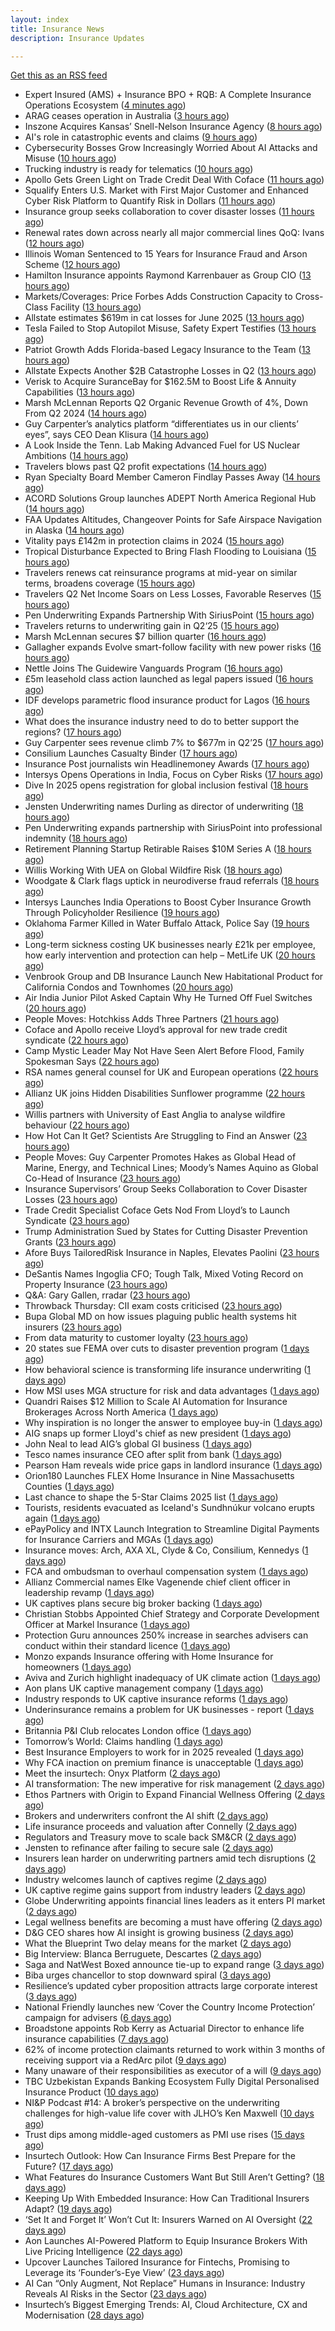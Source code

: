 ```yaml
---
layout: index
title: Insurance News
description: Insurance Updates

---
```


[Get this as an RSS feed](/insurance.rss)

<!-- news_marker starts -->
- Expert Insured (AMS) + Insurance BPO + RQB: A Complete Insurance Operations Ecosystem ([4 minutes ago](https://www.insurancejournal.com/blogs/expert-insured/2025/07/18/832127.htm))
- ARAG ceases operation in Australia ([3 hours ago](https://www.insurancebusinessmag.com/uk/news/breaking-news/arag-ceases-operation-in-australia-542983.aspx))
- Inszone Acquires Kansas’ Snell-Nelson Insurance Agency ([8 hours ago](https://www.insurancejournal.com/news/midwest/2025/07/17/832171.htm))
- AI's role in catastrophic events and claims ([9 hours ago](https://www.dig-in.com/opinion/ai-in-catastrophic-events-and-claims))
- Cybersecurity Bosses Grow Increasingly Worried About AI Attacks and Misuse ([10 hours ago](https://www.insurancejournal.com/news/national/2025/07/17/832156.htm))
- Trucking industry is ready for telematics ([10 hours ago](https://www.dig-in.com/opinion/trucking-industry-is-ready-for-telematics))
- Apollo Gets Green Light on Trade Credit Deal With Coface ([11 hours ago](https://insurance-edge.net/2025/07/17/apollo-gets-green-light-on-trade-credit-deal-with-coface/))
- Squalify Enters U.S. Market with First Major Customer and Enhanced Cyber Risk Platform to Quantify Risk in Dollars ([11 hours ago](https://www.insurtechinsights.com/squalify-enters-u-s-market-with-first-major-customer-and-enhanced-cyber-risk-platform-to-quantify-risk-in-dollars/))
- Insurance group seeks collaboration to cover disaster losses ([11 hours ago](https://www.dig-in.com/articles/insurance-group-seeks-collaboration-to-cover-disaster-losses))
- Renewal rates down across nearly all major commercial lines QoQ: Ivans ([12 hours ago](https://www.reinsurancene.ws/renewal-rates-down-across-nearly-all-major-commercial-lines-qoq-ivans/))
- Illinois Woman Sentenced to 15 Years for Insurance Fraud and Arson Scheme ([12 hours ago](https://www.insurancejournal.com/news/midwest/2025/07/17/832102.htm))
- Hamilton Insurance appoints Raymond Karrenbauer as Group CIO ([13 hours ago](https://www.reinsurancene.ws/hamilton-insurance-appoints-raymond-karrenbauer-as-group-cio/))
- Markets/Coverages: Price Forbes Adds Construction Capacity to Cross-Class Facility ([13 hours ago](https://www.insurancejournal.com/news/international/2025/07/17/832086.htm))
- Allstate estimates $619m in cat losses for June 2025 ([13 hours ago](https://www.reinsurancene.ws/allstate-estimates-619m-in-cat-losses-for-june-2025/))
- Tesla Failed to Stop Autopilot Misuse, Safety Expert Testifies ([13 hours ago](https://www.insurancejournal.com/news/southeast/2025/07/17/832082.htm))
- Patriot Growth Adds Florida-based Legacy Insurance to the Team ([13 hours ago](https://www.insurancejournal.com/news/southeast/2025/07/17/832067.htm))
- Allstate Expects Another $2B Catastrophe Losses in Q2 ([13 hours ago](https://www.insurancejournal.com/news/national/2025/07/17/832051.htm))
- Verisk to Acquire SuranceBay for $162.5M to Boost Life & Annuity Capabilities ([13 hours ago](https://www.insurtechinsights.com/verisk-to-acquire-surancebay-for-162-5m-to-boost-life-annuity-capabilities/))
- Marsh McLennan Reports Q2 Organic Revenue Growth of 4%, Down From Q2 2024 ([14 hours ago](https://www.insurancejournal.com/news/national/2025/07/17/832059.htm))
- Guy Carpenter’s analytics platform “differentiates us in our clients’ eyes”, says CEO Dean Klisura ([14 hours ago](https://www.reinsurancene.ws/guy-carpenters-analytics-platform-differentiates-us-in-our-clients-eyes-says-ceo-dean-klisura/))
- A Look Inside the Tenn. Lab Making Advanced Fuel for US Nuclear Ambitions ([14 hours ago](https://www.insurancejournal.com/news/southeast/2025/07/17/832060.htm))
- Travelers blows past Q2 profit expectations ([14 hours ago](https://www.insurancebusinessmag.com/uk/news/breaking-news/travelers-blows-past-q2-profit-expectations-542947.aspx))
- Ryan Specialty Board Member Cameron Findlay Passes Away ([14 hours ago](https://www.insurancejournal.com/news/midwest/2025/07/17/832056.htm))
- ACORD Solutions Group launches ADEPT North America Regional Hub ([14 hours ago](https://www.reinsurancene.ws/acord-solutions-group-launches-adept-north-america-regional-hub/))
- FAA Updates Altitudes, Changeover Points for Safe Airspace Navigation in Alaska ([14 hours ago](https://www.insurancejournal.com/news/west/2025/07/17/832053.htm))
- Vitality pays £142m in protection claims in 2024 ([15 hours ago](https://ifamagazine.com/vitality-pays-142m-in-protection-claims-in-2024/))
- Tropical Disturbance Expected to Bring Flash Flooding to Louisiana ([15 hours ago](https://www.insurancejournal.com/news/southcentral/2025/07/17/832048.htm))
- Travelers renews cat reinsurance programs at mid-year on similar terms, broadens coverage ([15 hours ago](https://www.reinsurancene.ws/travelers-renews-cat-reinsurance-programs-at-mid-year-on-similar-terms-broadens-coverage/))
- Travelers Q2 Net Income Soars on Less Losses, Favorable Reserves ([15 hours ago](https://www.insurancejournal.com/news/national/2025/07/17/832042.htm))
- Pen Underwriting Expands Partnership With SiriusPoint ([15 hours ago](https://insurance-edge.net/2025/07/17/pen-underwriting-expands-partnership-with-siriuspoint/))
- Travelers returns to underwriting gain in Q2‘25 ([15 hours ago](https://www.reinsurancene.ws/travelers-returns-to-underwriting-gain-in-q225/))
- Marsh McLennan secures $7 billion quarter ([16 hours ago](https://www.insurancebusinessmag.com/uk/news/breaking-news/marsh-mclennan-secures-7-billion-quarter-542925.aspx))
- Gallagher expands Evolve smart-follow facility with new power risks ([16 hours ago](https://www.reinsurancene.ws/gallagher-expands-evolve-smart-follow-facility-with-new-power-risks/))
- Nettle Joins The Guidewire Vanguards Program ([16 hours ago](https://insurance-edge.net/2025/07/17/nettle-joins-the-guidewire-vanguards-program/))
- £5m leasehold class action launched as legal papers issued ([16 hours ago](https://www.postonline.co.uk/news/7958171/%C2%A35m-leaseholder-class-action-launched-as-legal-papers-issued))
- IDF develops parametric flood insurance product for Lagos ([16 hours ago](https://www.reinsurancene.ws/idf-develops-parametric-flood-insurance-product-for-lagos/))
- What does the insurance industry need to do to better support the regions? ([17 hours ago](https://www.insurancebusinessmag.com/uk/tv/what-does-the-insurance-industry-need-to-do-to-better-support-the-regions-542873.aspx))
- Guy Carpenter sees revenue climb 7% to $677m in Q2’25 ([17 hours ago](https://www.reinsurancene.ws/guy-carpenter-sees-revenue-climb-7-to-677m-in-q225/))
- Consilium Launches Casualty Binder ([17 hours ago](https://insurance-edge.net/2025/07/17/consilium-launches-casualty-binder/))
- Insurance Post journalists win Headlinemoney Awards ([17 hours ago](https://www.postonline.co.uk/news/7958169/insurance-post-journalists-win-headlinemoney-awards))
- Intersys Opens Operations in India, Focus on Cyber Risks ([17 hours ago](https://insurance-edge.net/2025/07/17/intersys-opens-operations-in-india-focus-on-cyber-risks/))
- Dive In 2025 opens registration for global inclusion festival ([18 hours ago](https://www.insurancebusinessmag.com/uk/news/diversity-inclusion/dive-in-2025-opens-registration-for-global-inclusion-festival-542878.aspx))
- Jensten Underwriting names Durling as director of underwriting ([18 hours ago](https://www.insurancebusinessmag.com/uk/news/breaking-news/jensten-underwriting-names-durling-as-director-of-underwriting-542877.aspx))
- Pen Underwriting expands partnership with SiriusPoint into professional indemnity ([18 hours ago](https://www.insurancebusinessmag.com/uk/news/professional-liability/pen-underwriting-expands-partnership-with-siriuspoint-into-professional-indemnity-542875.aspx))
- Retirement Planning Startup Retirable Raises $10M Series A ([18 hours ago](https://www.insurtechinsights.com/retirement-planning-startup-retirable-raises-10m-series-a/))
- Willis Working With UEA on Global Wildfire Risk ([18 hours ago](https://insurance-edge.net/2025/07/17/willis-working-with-uea-on-global-wildfire-risk/))
- Woodgate & Clark flags uptick in neurodiverse fraud referrals ([18 hours ago](https://www.postonline.co.uk/market-access/claims-fraud/7958107/woodgate-clark-flags-uptick-in-neurodiverse-fraud-referrals))
- Intersys Launches India Operations to Boost Cyber Insurance Growth Through Policyholder Resilience ([19 hours ago](https://www.insurtechinsights.com/intersys-launches-india-operations-to-boost-cyber-insurance-growth-through-policyholder-resilience/))
- Oklahoma Farmer Killed in Water Buffalo Attack, Police Say ([19 hours ago](https://www.insurancejournal.com/news/southcentral/2025/07/17/831820.htm))
- Long-term sickness costing UK businesses nearly £21k per employee, how early intervention and protection can help – MetLife UK ([20 hours ago](https://ifamagazine.com/long-term-sickness-costing-uk-businesses-nearly-21k-per-employee-how-early-intervention-and-protection-can-help-metlife-uk/))
- Venbrook Group and DB Insurance Launch New Habitational Product for California Condos and Townhomes ([20 hours ago](https://www.insurtechinsights.com/venbrook-group-and-db-insurance-launch-new-habitational-product-for-california-condos-and-townhomes/))
- Air India Junior Pilot Asked Captain Why He Turned Off Fuel Switches ([20 hours ago](https://www.insurancejournal.com/news/international/2025/07/17/832007.htm))
- People Moves: Hotchkiss Adds Three Partners ([21 hours ago](https://www.insurancejournal.com/news/southcentral/2025/07/17/831719.htm))
- Coface and Apollo receive Lloyd’s approval for new trade credit syndicate ([22 hours ago](https://www.insurancebusinessmag.com/uk/news/breaking-news/coface-and-apollo-receive-lloyds-approval-for-new-trade-credit-syndicate-542847.aspx))
- Camp Mystic Leader May Not Have Seen Alert Before Flood, Family Spokesman Says ([22 hours ago](https://www.insurancejournal.com/news/southcentral/2025/07/17/832011.htm))
- RSA names general counsel for UK and European operations ([22 hours ago](https://www.insurancebusinessmag.com/uk/news/breaking-news/rsa-names-general-counsel-for-uk-and-european-operations-542839.aspx))
- Allianz UK joins Hidden Disabilities Sunflower programme ([22 hours ago](https://www.insurancebusinessmag.com/uk/news/breaking-news/allianz-uk-joins-hidden-disabilities-sunflower-programme-542838.aspx))
- Willis partners with University of East Anglia to analyse wildfire behaviour ([22 hours ago](https://www.insurancebusinessmag.com/uk/news/catastrophe/willis-partners-with-university-of-east-anglia-to-analyse-wildfire-behaviour-542836.aspx))
- How Hot Can It Get? Scientists Are Struggling to Find an Answer ([23 hours ago](https://www.insurancejournal.com/news/international/2025/07/17/831944.htm))
- People Moves: Guy Carpenter Promotes Hakes as Global Head of Marine, Energy, and Technical Lines; Moody’s Names Aquino as Global Co-Head of Insurance ([23 hours ago](https://www.insurancejournal.com/news/international/2025/07/17/831962.htm))
- Insurance Supervisors’ Group Seeks Collaboration to Cover Disaster Losses ([23 hours ago](https://www.insurancejournal.com/news/international/2025/07/17/831931.htm))
- Trade Credit Specialist Coface Gets Nod From Lloyd’s to Launch Syndicate ([23 hours ago](https://www.insurancejournal.com/news/international/2025/07/17/832001.htm))
- Trump Administration Sued by States for Cutting Disaster Prevention Grants ([23 hours ago](https://www.insurancejournal.com/news/national/2025/07/17/831915.htm))
- Afore Buys TailoredRisk Insurance in Naples, Elevates Paolini ([23 hours ago](https://www.insurancejournal.com/news/southeast/2025/07/17/831965.htm))
- DeSantis Names Ingoglia CFO; Tough Talk, Mixed Voting Record on Property Insurance ([23 hours ago](https://www.insurancejournal.com/news/southeast/2025/07/17/831947.htm))
- Q&A: Gary Gallen, rradar ([23 hours ago](https://www.postonline.co.uk/risk-management/7957608/qa-gary-gallen-rradar))
- Throwback Thursday: CII exam costs criticised ([23 hours ago](https://www.postonline.co.uk/broker/7956735/throwback-thursday-cii-exam-costs-criticised))
- Bupa Global MD on how issues plaguing public health systems hit insurers ([23 hours ago](https://www.postonline.co.uk/personal/7958021/bupa-global-md-on-how-issues-plaguing-public-health-systems-hit-insurers))
- From data maturity to customer loyalty ([23 hours ago](https://www.postonline.co.uk/market-access/7958119/from-data-maturity-to-customer-loyalty))
- 20 states sue FEMA over cuts to disaster prevention program ([1 days ago](https://www.dig-in.com/news/states-sue-to-stop-devastating-cuts-to-fema-program))
- How behavioral science is transforming life insurance underwriting ([1 days ago](https://www.dig-in.com/opinion/how-behavioral-science-is-transforming-life-insurance-underwriting))
- How MSI uses MGA structure for risk and data advantages ([1 days ago](https://www.dig-in.com/news/mgas-risk-and-data-management-advantages))
- Quandri Raises $12 Million to Scale AI Automation for Insurance Brokerages Across North America ([1 days ago](https://www.insurtechinsights.com/quandri-raises-12-million-to-scale-ai-automation-for-insurance-brokerages-across-north-america/))
- Why inspiration is no longer the answer to employee buy-in ([1 days ago](https://www.insurancebusinessmag.com/uk/business-strategy/why-inspiration-is-no-longer-the-answer-to-employee-buyin-542791.aspx))
- AIG snaps up former Lloyd's chief as new president ([1 days ago](https://www.insurancebusinessmag.com/uk/news/breaking-news/aig-snaps-up-former-lloyds-chief-as-new-president-542772.aspx))
- John Neal to lead AIG’s global GI business ([1 days ago](https://www.postonline.co.uk/news/7958158/john-neal-to-lead-aigs-global-gi-business))
- Tesco names insurance CEO after split from bank ([1 days ago](https://www.postonline.co.uk/people/7958155/tesco-names-insurance-ceo-after-split-from-bank))
- Pearson Ham reveals wide price gaps in landlord insurance ([1 days ago](https://www.postonline.co.uk/news/7958153/pearson-ham-reveals-wide-price-gaps-in-landlord-insurance))
- Orion180 Launches FLEX Home Insurance in Nine Massachusetts Counties ([1 days ago](https://www.insurtechinsights.com/orion180-launches-flex-home-insurance-in-nine-massachusetts-counties/))
- Last chance to shape the 5-Star Claims 2025 list ([1 days ago](https://www.insurancebusinessmag.com/uk/news/claims/last-chance-to-shape-the-5star-claims-2025-list-542729.aspx))
- Tourists, residents evacuated as Iceland's Sundhnúkur volcano erupts again ([1 days ago](https://www.insurancebusinessmag.com/uk/news/catastrophe/tourists-residents-evacuated-as-icelands-sundhnukur-volcano-erupts-again-542727.aspx))
- ePayPolicy and INTX Launch Integration to Streamline Digital Payments for Insurance Carriers and MGAs ([1 days ago](https://www.insurtechinsights.com/epaypolicy-and-intx-launch-integration-to-streamline-digital-payments-for-insurance-carriers-and-mgas/))
- Insurance moves: Arch, AXA XL, Clyde & Co, Consilium, Kennedys ([1 days ago](https://www.insurancebusinessmag.com/uk/news/breaking-news/insurance-moves-arch-axa-xl-clyde-and-co-consilium-kennedys-542721.aspx))
- FCA and ombudsman to overhaul compensation system ([1 days ago](https://www.postonline.co.uk/regulation/7958151/fca-and-ombudsman-to-overhaul-compensation-system))
- Allianz Commercial names Elke Vagenende chief client officer in leadership revamp ([1 days ago](https://www.insurancebusinessmag.com/uk/news/breaking-news/allianz-commercial-names-elke-vagenende-chief-client-officer-in-leadership-revamp-542714.aspx))
- UK captives plans secure big broker backing ([1 days ago](https://www.postonline.co.uk/commercial/7958150/uk-captives-plans-secure-big-broker-backing))
- Christian Stobbs Appointed Chief Strategy and Corporate Development Officer at Markel Insurance ([1 days ago](https://www.insurtechinsights.com/christian-stobbs-appointed-chief-strategy-and-corporate-development-officer-at-markel-insurance/))
- Protection Guru announces 250% increase in searches advisers can conduct within their standard licence ([1 days ago](https://ifamagazine.com/protection-guru-announces-250-increase-in-searches-advisers-can-conduct-within-their-standard-licence/))
- Monzo expands Insurance offering with Home Insurance for homeowners ([1 days ago](https://ifamagazine.com/monzo-expands-insurance-offering-with-home-insurance-for-homeowners/))
- Aviva and Zurich highlight inadequacy of UK climate action ([1 days ago](https://www.postonline.co.uk/news/7958139/aviva-and-zurich-highlight-inadequacy-of-uk-climate-action))
- Aon plans UK captive management company ([1 days ago](https://www.insurancebusinessmag.com/uk/news/breaking-news/aon-plans-uk-captive-management-company-542682.aspx))
- Industry responds to UK captive insurance reforms ([1 days ago](https://www.insurancebusinessmag.com/uk/news/breaking-news/industry-responds-to-uk-captive-insurance-reforms-542681.aspx))
- Underinsurance remains a problem for UK businesses - report ([1 days ago](https://www.insurancebusinessmag.com/uk/news/sme/underinsurance-remains-a-problem-for-uk-businesses--report-542678.aspx))
- Britannia P&I Club relocates London office ([1 days ago](https://www.insurancebusinessmag.com/uk/news/marine/britannia-pandi-club-relocates-london-office-542677.aspx))
- Tomorrow’s World: Claims handling ([1 days ago](https://www.postonline.co.uk/claims/7958005/tomorrow%E2%80%99s-world-claims-handling))
- Best Insurance Employers to work for in 2025 revealed ([1 days ago](https://www.postonline.co.uk/personal/7957887/best-insurance-employers-to-work-for-in-2025-revealed))
- Why FCA inaction on premium finance is unacceptable ([1 days ago](https://www.postonline.co.uk/personal/7957875/why-fca-inaction-on-premium-finance-is-unacceptable))
- Meet the insurtech: Onyx Platform ([2 days ago](https://www.dig-in.com/news/meet-the-insurtech-onyx-platform))
- AI transformation: The new imperative for risk management ([2 days ago](https://www.dig-in.com/opinion/ai-transformation-is-vital-for-risk-management))
- Ethos Partners with Origin to Expand Financial Wellness Offering ([2 days ago](https://www.insurtechinsights.com/ethos-partners-with-origin-to-expand-financial-wellness-offering/))
- Brokers and underwriters confront the AI shift ([2 days ago](https://www.insurancebusinessmag.com/uk/news/technology/brokers-and-underwriters-confront-the-ai-shift-542633.aspx))
- Life insurance proceeds and valuation after Connelly ([2 days ago](https://www.dig-in.com/opinion/redemptions-and-reality-life-insurance-proceeds-and-valuation-after-connelly))
- Regulators and Treasury move to scale back SM&CR ([2 days ago](https://www.postonline.co.uk/regulation/7958140/regulators-and-treasury-move-to-scale-back-smcr))
- Jensten to refinance after failing to secure sale ([2 days ago](https://www.postonline.co.uk/news/7958135/jensten-to-refinance-after-failing-to-secure-sale))
- Insurers lean harder on underwriting partners amid tech disruptions ([2 days ago](https://www.insurancebusinessmag.com/uk/news/technology/insurers-lean-harder-on-underwriting-partners-amid-tech-disruptions-542562.aspx))
- Industry welcomes launch of captives regime ([2 days ago](https://www.postonline.co.uk/news/7958138/industry-welcomes-launch-of-captives-regime))
- UK captive regime gains support from industry leaders ([2 days ago](https://www.insurancebusinessmag.com/uk/news/breaking-news/uk-captive-regime-gains-support-from-industry-leaders-542556.aspx))
- Globe Underwriting appoints financial lines leaders as it enters PI market ([2 days ago](https://www.insurancebusinessmag.com/uk/news/professional-liability/globe-underwriting-appoints-financial-lines-leaders-as-it-enters-pi-market-542553.aspx))
- Legal wellness benefits are becoming a must have offering ([2 days ago](https://www.dig-in.com/opinion/legal-wellness-benefits-are-becoming-a-must-have-offering))
- D&G CEO shares how AI insight is growing business ([2 days ago](https://www.postonline.co.uk/personal/7958136/dg-ceo-shares-how-ai-insight-is-growing-business))
- What the Blueprint Two delay means for the market ([2 days ago](https://www.postonline.co.uk/lloyd%E2%80%99slondon/7958116/what-the-blueprint-two-delay-means%C2%A0for-the-market))
- Big Interview: Blanca Berruguete, Descartes ([2 days ago](https://www.postonline.co.uk/commercial/7957897/big-interview-blanca-berruguete-descartes))
- Saga and NatWest Boxed announce tie-up to expand range ([3 days ago](https://www.postonline.co.uk/personal/7958133/saga-and-natwest-boxed-tie-up-to-expand-range))
- Biba urges chancellor to stop downward spiral ([3 days ago](https://www.postonline.co.uk/news/7958131/biba-urges-chancellor-to-stop-downward-spiral))
- Resilience’s updated cyber proposition attracts large corporate interest ([3 days ago](https://www.postonline.co.uk/commercial/7958128/resilience%E2%80%99s-updated-cyber-proposition-attracts-large-corporate-interest))
- National Friendly launches new ‘Cover the Country Income Protection’ campaign for advisers ([6 days ago](https://ifamagazine.com/national-friendly-launches-new-cover-the-country-income-protection-campaign-for-advisers/))
- Broadstone appoints Rob Kerry as Actuarial Director to enhance life insurance capabilities ([7 days ago](https://ifamagazine.com/broadstone-appoints-rob-kerry-as-actuarial-director-to-enhance-life-insurance-capabilities/))
- 62% of income protection claimants returned to work within 3 months of receiving support via a RedArc pilot ([9 days ago](https://ifamagazine.com/62-of-income-protection-claimants-returned-to-work-within-3-months-of-receiving-support-via-a-redarc-pilot/))
- Many unaware of their responsibilities as executor of a will ([9 days ago](https://ifamagazine.com/many-unaware-of-their-responsibilities-as-executor-of-a-will/))
- TBC Uzbekistan Expands Banking Ecosystem Fully Digital Personalised Insurance Product ([10 days ago](https://thefintechtimes.com/tbc-uzbekistan-launches-fully-digital-personalised-insurance-product/))
- NI&P Podcast #14: A broker’s perspective on the underwriting challenges for high-value life cover with JLHO’s Ken Maxwell ([10 days ago](https://ifamagazine.com/nip-podcast-14-a-brokers-perspective-on-the-underwriting-challenges-for-high-value-life-cover-with-jlhos-ken-maxwell/))
- Trust dips among middle-aged customers as PMI use rises ([15 days ago](https://ifamagazine.com/trust-dips-among-middle-aged-customers-as-pmi-use-rises/))
- Insurtech Outlook: How Can Insurance Firms Best Prepare for the Future? ([17 days ago](https://thefintechtimes.com/insurtech-outlook-how-can-insurance-firms-best-prepare-for-the-future/))
- What Features do Insurance Customers Want But Still Aren’t Getting? ([18 days ago](https://thefintechtimes.com/what-features-do-insurance-customers-want-but-still-arent-getting/))
- Keeping Up With Embedded Insurance: How Can Traditional Insurers Adapt? ([19 days ago](https://thefintechtimes.com/keeping-up-with-embedded-insurance-how-can-traditional-insurers-adapt/))
- ‘Set It and Forget It’ Won’t Cut It: Insurers Warned on AI Oversight ([22 days ago](https://thefintechtimes.com/set-it-and-forget-it-wont-cut-it-insurers-warned-on-ai-oversight/))
- Aon Launches AI-Powered Platform to Equip Insurance Brokers With Live Pricing Intelligence ([22 days ago](https://thefintechtimes.com/aon-launches-ai-powered-platform-to-equip-insurance-brokers-with-live-pricing-intelligence/))
- Upcover Launches Tailored Insurance for Fintechs, Promising to Leverage its ‘Founder’s-Eye View’ ([23 days ago](https://thefintechtimes.com/upcover-launches-tailored-insurance-for-fintechs-promising-to-leverage-its-founders-eye-view/))
- AI Can “Only Augment, Not Replace” Humans in Insurance: Industry Reveals AI Risks in the Sector ([23 days ago](https://thefintechtimes.com/ai-can-only-augment-not-replace-humans-in-insurance-industry-reveals-ai-risks-in-the-sector/))
- Insurtech’s Biggest Emerging Trends: AI, Cloud Architecture, CX and Modernisation ([28 days ago](https://thefintechtimes.com/insurtech-biggest-emerging-trends-ai-cloud-architecture-cx-and-data/))

<!-- news_marker ends -->